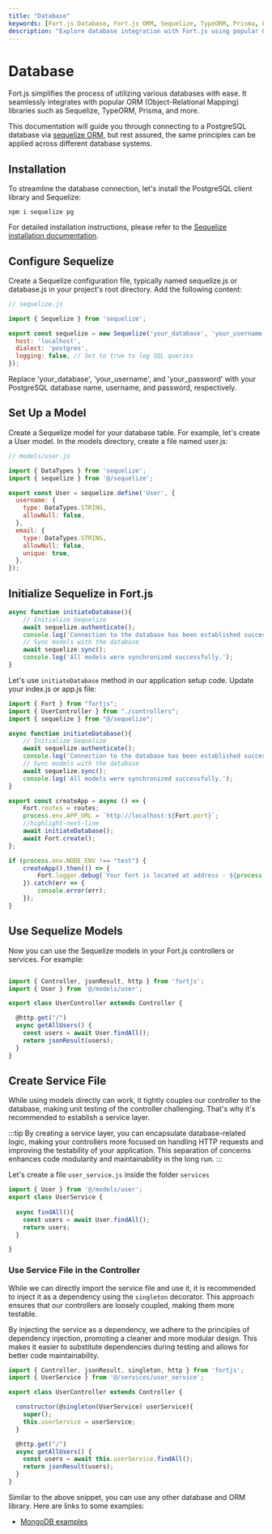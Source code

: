 ```yaml
---
title: "Database"
keywords: [Fort.js Database, Fort.js ORM, Sequelize, TypeORM, Prisma, Fort.js Database Examples, Fort.js Database Connectivity, MongoDB with Fort.js, Fort.js CRUD Operations, Database Integration in Fort.js, Fort.js Data Modeling, Fort.js Database Configuration, Fort.js Data Persistence, Fort.js Best Practices, Fort.js Database Security, Fort.js MySQL, Fort.js SQLite, Fort.js SQL Server]
description: "Explore database integration with Fort.js using popular ORM libraries such as Sequelize, TypeORM, and Prisma. Learn how to connect Fort.js to PostgreSQL, MongoDB, MySQL, SQLite, and SQL Server. Discover best practices, data modeling, CRUD operations, and database security in Fort.js applications."
---
```


# Database

Fort.js simplifies the process of utilizing various databases with ease. It seamlessly integrates with popular ORM (Object-Relational Mapping) libraries such as Sequelize, TypeORM, Prisma, and more.

This documentation will guide you through connecting to a PostgreSQL database via [sequelize ORM](https://sequelize.org/), but rest assured, the same principles can be applied across different database systems.

## Installation

To streamline the database connection, let's install the PostgreSQL client library and Sequelize:

```shell
npm i sequelize pg
```

For detailed installation instructions, please refer to the [Sequelize installation documentation](https://sequelize.org/docs/v6/getting-started/).

## Configure Sequelize

Create a Sequelize configuration file, typically named sequelize.js or database.js in your project's root directory. Add the following content:

```js
// sequelize.js

import { Sequelize } from 'sequelize';

export const sequelize = new Sequelize('your_database', 'your_username', 'your_password', {
  host: 'localhost',
  dialect: 'postgres',
  logging: false, // Set to true to log SQL queries
});

```
Replace 'your_database', 'your_username', and 'your_password' with your PostgreSQL database name, username, and password, respectively.

## Set Up a Model

Create a Sequelize model for your database table. For example, let's create a User model. In the models directory, create a file named user.js:

```js
// models/user.js

import { DataTypes } from 'sequelize';
import { sequelize } from '@/sequelize';

export const User = sequelize.define('User', {
  username: {
    type: DataTypes.STRING,
    allowNull: false,
  },
  email: {
    type: DataTypes.STRING,
    allowNull: false,
    unique: true,
  },
});
```

## Initialize Sequelize in Fort.js

```js
async function initiateDatabase(){
    // Initialize Sequelize
    await sequelize.authenticate();
    console.log('Connection to the database has been established successfully.');
    // Sync models with the database
    await sequelize.sync();
    console.log('All models were synchronized successfully.');
}
```

Let's use `initiateDatabase` method in our application setup code. Update your index.js or app.js file:

```js
import { Fort } from "fortjs";
import { UserController } from "./controllers";
import { sequelize } from "@/sequelize";

async function initiateDatabase(){
    // Initialize Sequelize
    await sequelize.authenticate();
    console.log('Connection to the database has been established successfully.');
    // Sync models with the database
    await sequelize.sync();
    console.log('All models were synchronized successfully.');
}

export const createApp = async () => {
    Fort.routes = routes;
    process.env.APP_URL = `http://localhost:${Fort.port}`;
    //highlight-next-line
    await initiateDatabase();
    await Fort.create();
};

if (process.env.NODE_ENV !== "test") {
    createApp().then(() => {
        Fort.logger.debug(`Your fort is located at address - ${process.env.APP_URL}`);
    }).catch(err => {
        console.error(err);
    });
}
```

## Use Sequelize Models

Now you can use the Sequelize models in your Fort.js controllers or services. For example:

```js title=controllers/userController.js 

import { Controller, jsonResult, http } from 'fortjs';
import { User } from '@/models/user';

export class UserController extends Controller {

  @http.get("/")
  async getAllUsers() {
    const users = await User.findAll();
    return jsonResult(users);
  }
}
```

## Create Service File

While using models directly can work, it tightly couples our controller to the database, making unit testing of the controller challenging. That's why it's recommended to establish a service layer.

:::tip
By creating a service layer, you can encapsulate database-related logic, making your controllers more focused on handling HTTP requests and improving the testability of your application. This separation of concerns enhances code modularity and maintainability in the long run.
:::

Let's create a file `user_service.js` inside the folder `services` 

```js title=services/user_service.js
import { User } from '@/models/user';
export class UserService {
  
  async findAll(){
    const users = await User.findAll();
    return users;
  }

}
```

### Use Service File in the Controller

While we can directly import the service file and use it, it is recommended to inject it as a dependency using the `singleton` decorator. This approach ensures that our controllers are loosely coupled, making them more testable.

By injecting the service as a dependency, we adhere to the principles of dependency injection, promoting a cleaner and more modular design. This makes it easier to substitute dependencies during testing and allows for better code maintainability.

```js
import { Controller, jsonResult, singleton, http } from 'fortjs';
import { UserService } from '@/services/user_service';

export class UserController extends Controller {

  constructor(@singleton(UserService) userService){
    super();
    this.userService = userService;
  }

  @http.get("/")
  async getAllUsers() {
    const users = await this.userService.findAll();
    return jsonResult(users);
  }
}
```

Similar to the above snippet, you can use any other database and ORM library. Here are links to some examples:

- [MongoDB examples](https://github.com/ujjwalguptaofficial/fortjs-examples/tree/master/mongodb)
